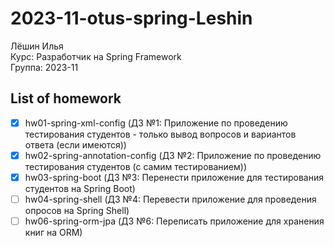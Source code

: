 # 2023-11-otus-spring-Leshin

Лёшин Илья  
Курс: Разработчик на Spring Framework  
Группа: 2023-11

## List of homework
- [x] hw01-spring-xml-config (ДЗ №1: Приложение по проведению тестирования студентов - только вывод вопросов и вариантов ответа (если имеются))
- [x] hw02-spring-annotation-config (ДЗ №2: Приложение по проведению тестирования студентов (с самим тестированием))
- [x] hw03-spring-boot (ДЗ №3: Перенести приложение для тестирования студентов на Spring Boot)
- [ ] hw04-spring-shell (ДЗ №4: Перевести приложение для проведения опросов на Spring Shell)
- [ ] hw06-spring-orm-jpa (ДЗ №6: Переписать приложение для хранения книг на ORM)